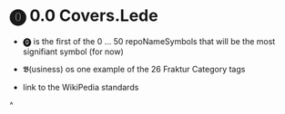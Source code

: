 # ⓿ 0.0 Covers.Lede

* ⓿ is the first of the 0 ... 50 repoNameSymbols that will be the most signifiant symbol (for now)


* 𝕭(usiness) os one example of the 26 Fraktur Category tags

* link to the WikiPedia standards

^
